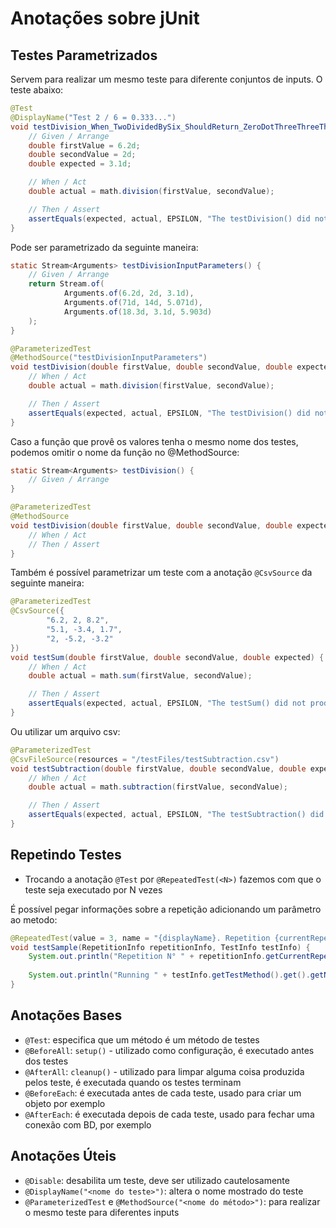 # Anotações sobre jUnit

## Testes Parametrizados

Servem para realizar um mesmo teste para diferente conjuntos de inputs.
O teste abaixo:
```java
@Test
@DisplayName("Test 2 / 6 = 0.333...")
void testDivision_When_TwoDividedBySix_ShouldReturn_ZeroDotThreeThreeThreeAndSoOn() {
    // Given / Arrange
    double firstValue = 6.2d;
    double secondValue = 2d;
    double expected = 3.1d;

    // When / Act
    double actual = math.division(firstValue, secondValue);

    // Then / Assert
    assertEquals(expected, actual, EPSILON, "The testDivision() did not produce expected result");
}
```

Pode ser parametrizado da seguinte maneira:
```java
static Stream<Arguments> testDivisionInputParameters() {
    // Given / Arrange
    return Stream.of(
            Arguments.of(6.2d, 2d, 3.1d),
            Arguments.of(71d, 14d, 5.071d),
            Arguments.of(18.3d, 3.1d, 5.903d)
    );
}

@ParameterizedTest
@MethodSource("testDivisionInputParameters")
void testDivision(double firstValue, double secondValue, double expected) {
    // When / Act
    double actual = math.division(firstValue, secondValue);

    // Then / Assert
    assertEquals(expected, actual, EPSILON, "The testDivision() did not produce expected result");
}
```

Caso a função que provê os valores tenha o mesmo nome dos testes, podemos omitir o nome da função no @MethodSource:
```java
static Stream<Arguments> testDivision() {
    // Given / Arrange
}

@ParameterizedTest
@MethodSource
void testDivision(double firstValue, double secondValue, double expected) {
    // When / Act
    // Then / Assert
}
```

Também é possível parametrizar um teste com a anotação `@CsvSource` da seguinte maneira:
```java
@ParameterizedTest
@CsvSource({
        "6.2, 2, 8.2",
        "5.1, -3.4, 1.7",
        "2, -5.2, -3.2"
})
void testSum(double firstValue, double secondValue, double expected) {
    // When / Act
    double actual = math.sum(firstValue, secondValue);

    // Then / Assert
    assertEquals(expected, actual, EPSILON, "The testSum() did not produce expected result");
}
```

Ou utilizar um arquivo csv:
```java
@ParameterizedTest
@CsvFileSource(resources = "/testFiles/testSubtraction.csv")
void testSubtraction(double firstValue, double secondValue, double expected) {
    // When / Act
    double actual = math.subtraction(firstValue, secondValue);

    // Then / Assert
    assertEquals(expected, actual, EPSILON, "The testSubtraction() did not produce expected result");
}
```

## Repetindo Testes

- Trocando a anotação `@Test` por `@RepeatedTest(<N>)` fazemos com que o teste seja executado por N vezes

É possível pegar informações sobre a repetição adicionando um parâmetro ao metodo:
```java
@RepeatedTest(value = 3, name = "{displayName}. Repetition {currentRepetition} of {totalRepetitions}")
void testSample(RepetitionInfo repetitionInfo, TestInfo testInfo) {
    System.out.println("Repetition N° " + repetitionInfo.getCurrentRepetition() + " of " + repetitionInfo.getTotalRepetitions());
    
    System.out.println("Running " + testInfo.getTestMethod().get().getName());
}
```

## Anotações Bases

- `@Test`: especifica que um método é um método de testes
- `@BeforeAll`: `setup()` - utilizado como configuração, é executado antes dos testes
- `@AfterAll`: `cleanup()` - utilizado para limpar alguma coisa produzida pelos teste, é executada quando os testes terminam
- `@BeforeEach`: é executada antes de cada teste, usado para criar um objeto por exemplo
- `@AfterEach`: é executada depois de cada teste, usado para fechar uma conexão com BD, por exemplo

## Anotações Úteis

- `@Disable`: desabilita um teste, deve ser utilizado cautelosamente
- `@DisplayName("<nome do teste>")`: altera o nome mostrado do teste
- `@ParameterizedTest` e `@MethodSource("<nome do método>")`: para realizar o mesmo teste para diferentes inputs

